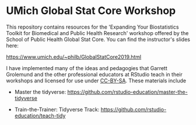 # UMich Global Stat Core Workshop 

This repository contains resources for the 'Expanding Your Biostatistics Toolkit for Biomedical and Public Health Research' workshop offered by the School of Public Health Global Stat Core. You can find the instructor's slides here:

https://www.umich.edu/~philb/GlobalStatCore2019.html

I have implemented many of the ideas and pedagogies that Garrett Grolemund and the other professional educators at RStudio teach in their workshops and licensed for use under [CC-BY-SA](https://creativecommons.org/licenses/by-sa/4.0/). These materials include

- Master the tidyverse: https://github.com/rstudio-education/master-the-tidyverse

- Train-the-Trainer: Tidyverse Track: https://github.com/rstudio-education/teach-tidy

